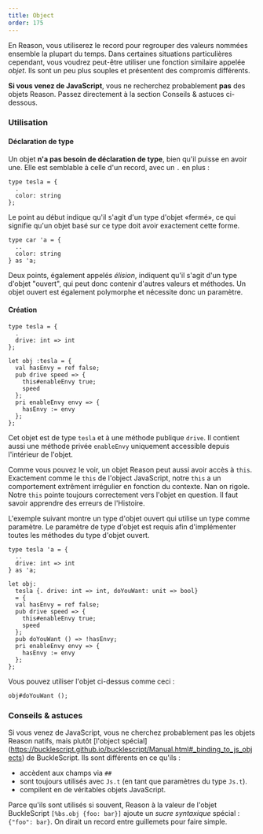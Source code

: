 ```yaml
---
title: Object
order: 175
---
```


En Reason, vous utiliserez le record pour regrouper des valeurs nommées ensemble la plupart du temps. Dans certaines situations particulières cependant, vous voudrez peut-être utiliser une fonction similaire appelée *objet*. Ils sont un peu plus souples et présentent des compromis différents.

**Si vous venez de JavaScript**, vous ne recherchez probablement **pas** des objets Reason. Passez directement à la section Conseils & astuces ci-dessous.

### Utilisation

#### Déclaration de type

Un objet **n'a pas besoin de déclaration de type**, bien qu'il puisse en avoir une. Elle est semblable à celle d'un record, avec un `.` en plus :

```reason
type tesla = {
  .
  color: string
};
```

Le point au début indique qu'il s'agit d'un type d'objet «fermé», ce qui signifie qu'un objet basé sur ce type doit avoir exactement cette forme.

```reason
type car 'a = {
  ..
  color: string
} as 'a;
```

Deux points, également appelés *élision*, indiquent qu'il s'agit d'un type d'objet "ouvert", qui peut donc contenir d'autres valeurs et méthodes. Un objet ouvert est également polymorphe et nécessite donc un paramètre.

#### Création

```reason
type tesla = {
  .
  drive: int => int
};

let obj :tesla = {
  val hasEnvy = ref false;
  pub drive speed => {
    this#enableEnvy true;
    speed
  };
  pri enableEnvy envy => {
    hasEnvy := envy
  };
};
```

Cet objet est de type `tesla` et à une méthode publique `drive`. Il contient aussi une méthode privée `enableEnvy` uniquement accessible depuis l'intérieur de l'objet.

Comme vous pouvez le voir, un objet Reason peut aussi avoir accès à `this`. Exactement comme le `this` de l'object JavaScript, notre `this` a un comportement extrêment irrégulier en fonction du contexte. Nan on rigole. Notre `this` pointe toujours correctement vers l'objet en question. Il faut savoir apprendre des erreurs de l'Histoire.

L'exemple suivant montre un type d'objet ouvert qui utilise un type comme paramètre. Le paramètre de type d'objet est requis afin d'implémenter toutes les méthodes du type d'objet ouvert.

```reason
type tesla 'a = {
  ..
  drive: int => int
} as 'a;

let obj:
  tesla {. drive: int => int, doYouWant: unit => bool}
  = {
  val hasEnvy = ref false;
  pub drive speed => {
    this#enableEnvy true;
    speed
  };
  pub doYouWant () => !hasEnvy;
  pri enableEnvy envy => {
    hasEnvy := envy
  };
};
```

Vous pouvez utiliser l'objet ci-dessus comme ceci :

```reason
obj#doYouWant ();
```

### Conseils & astuces

Si vous venez de JavaScript, vous ne cherchez probablement pas les objets Reason natifs, mais plutôt [l'object spécial] (https://bucklescript.github.io/bucklescript/Manual.html#_binding_to_js_objects) de BuckleScript. Ils sont différents en ce qu'ils :

- accèdent aux champs via `##`
- sont toujours utilisés avec `Js.t` (en tant que paramètres du type `Js.t`).
- compilent en de véritables objets JavaScript.

Parce qu'ils sont utilisés si souvent, Reason à la valeur de l'objet BuckleScript `[%bs.obj {foo: bar}]` ajoute un *sucre syntaxique* spécial : `{"foo": bar}`. On dirait un record entre guillemets pour faire simple.

